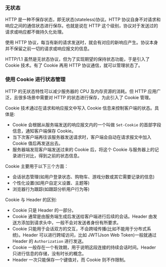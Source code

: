 
### 无状态

HTTP 是一种不保存状态，即无状态(stateless)协议。HTTP 协议自身不对请求和响应之间的通信状态进行保存。也就是说在 HTTP 这个级别，协议对于发送过的请求或响应都不做持久化处理。

使用 HTTP 协议，每当有新的请求发送时，就会有对应的新响应产生。协议本身并不保留之前一切的请求或响应报文的信息。


HTTP/1.1 虽然是无状态协议，但为了实现期望的保持状态功能，于是引入了 Cookie 技术。有了 Cookie 再用 HTTP 协议通信，就可以管理状态了。


### 使用 Cookie 进行状态管理

HTTP 的无状态特性可以减少服务器的 CPU 及内存资源的消耗。但 HTTP 应用广泛，且很多场景中需要对 HTTP 的状态进行保存，为此引入了 Cookie 管理。

Cookie 技术通过在请求和响应报文中写入 Cookie 信息来控制客户端的状态。具体是: 
* Cookie 会根据从服务端发送的响应报文内的一个叫做 `Set-Cookie` 的首部字段信息，通知客户端保存 Cookie。
* 当下次客户端再往该服务器发送请求时，客户端会自动在请求报文中加入 Cookie 值后再发送出去。
* 服务器端发现客户端发送过来的 Cookie 后，将这个 Cookie 与服务器上的记录进行对比，得到之前的状态信息。

Cookie 主要用于以下三个方面：
* 会话状态管理(如用户登录状态、购物车、游戏分数或其它需要记录的信息)
* 个性化设置(如用户自定义设置、主题等)
* 浏览器行为跟踪(如跟踪分析用户行为等)

Cookie 与 Header 的区别:
* Cookie 只是 Header 的一部分。
* Cookie 通常是由服务端生成后发送给客户端进行后续的会话。Header 由发送方添加到请求头中，一般不会对发送者身份有所要求。
* Cookie 只能用于会话双方的交互，不会跨域传播(比如不能用于分布式系统)。Header 可以进行跨域访问，比如 JWT(Json Web Token)一般就通过 Header 的 `Authorization` 进行发送。
* Cookie 一般存在一个有效期，用于说明这段连接的持续会话时间。Header 只进行信息的存储，没有时长的概念。
* Header 一次只能保存一个键值对，而 Cookie 则不作限制。
